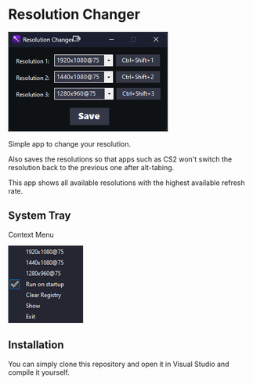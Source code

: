 # Resolution Changer

![App Screenshot](resources/screenshots/res_changer_screen.png)

Simple app to change your resolution.

Also saves the resolutions so that apps such as CS2 won't switch the resolution back to the previous one after alt-tabing.

This app shows all available resolutions with the highest available refresh rate.

## System Tray

Context Menu

![Context Menu Screenshot](resources/screenshots/res_changer_context_menu.png)


## Installation

You can simply clone this repository and open it in Visual Studio and compile it yourself.

